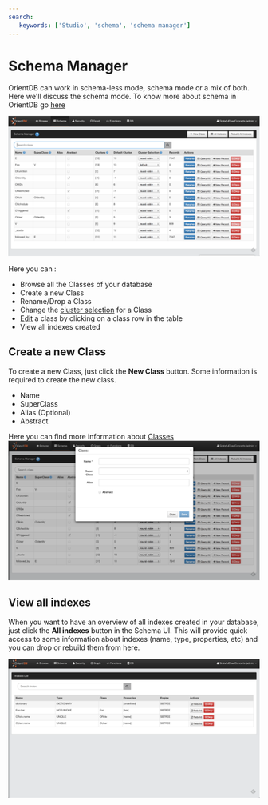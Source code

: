 ```yaml
---
search:
   keywords: ['Studio', 'schema', 'schema manager']
---
```


# Schema Manager

OrientDB can work in schema-less mode, schema mode or a mix of both. Here we'll discuss the schema mode. To know more about schema in OrientDB go [here](Schema.md)

![Schema](images/schema.png)

Here you can :

* Browse all the Classes of your database
* Create a new Class
* Rename/Drop a Class
* Change the [cluster selection](SQL-Alter-Class.md) for a Class 
* [Edit](Class.md) a class by clicking on a class row in the table
* View all indexes created


## Create a new Class

To create a new Class, just click the **New Class** button.
Some information is required to create the new class.

* Name
* SuperClass
* Alias (Optional)
* Abstract 

Here you can find more information about [Classes](Schema.md#class)
![newClass](images/newClass.png)

## View all indexes

When you want to have an overview of all indexes created in your database, just click the **All indexes** button in the Schema UI. This will provide quick access to some information about indexes (name, type, properties, etc) and you can drop or rebuild them from here.

![newClass](images/indexes.png)

